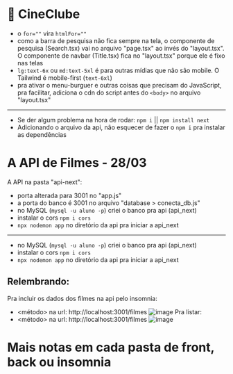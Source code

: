 # 🎥 CineClube

- o ``for=""`` vira ``htmlFor=""``
- como a barra de pesquisa não fica sempre na tela, o componente de pesquisa (Search.tsx) vai no arquivo "page.tsx" ao invés do "layout.tsx". O componente de navbar (Title.tsx) fica no "layout.tsx" porque ele é fixo nas telas
- ``lg:text-6x`` ou ``md:text-5xl`` é para outras mídias que não são mobile. O Tailwind é mobile-first (``text-6xl``)
- pra ativar o menu-burguer e outras coisas que precisam do JavaScript, pra facilitar, adiciona o cdn do script antes do ``<body>`` no arquivo "layout.tsx"
----------------------------------------------

- Se der algum problema na hora de rodar: ``npm i`` || ``npm install next`` 
- Adicionando o arquivo da api, não esquecer de fazer o ``npm i`` pra instalar as dependências 

# A API de Filmes - 28/03

A API na pasta "api-next":
- porta alterada para 3001 no "app.js"
- a porta do banco é 3001 no arquivo "database > conecta_db.js"
- no MySQL (``mysql -u aluno -p``) criei o banco pra api (api_next)
- instalar o cors ``npm i cors``
- ``npx nodemon app`` no diretório da api pra iniciar a api_next

----------------------------------------------
- no MySQL (``mysql -u aluno -p``) criei o banco pra api (api_next)
- instalar o cors ``npm i cors``
- ``npx nodemon app`` no diretório da api pra iniciar a api_next

## Relembrando:
Pra incluir os dados dos filmes na api pelo insomnia:
- <método> na url: http://localhost:3001/filmes
![image](https://github.com/CarolinaSFreitas/cineclube-1403/assets/99994934/f1db77e6-a889-4190-b98e-ba2a7d9bfbef)
Pra listar:
- <método> na url: http://localhost:3001/filmes
![image](https://github.com/CarolinaSFreitas/cineclube-1403/assets/99994934/03d87819-db55-4fcc-be9b-36a0bdad6c6f)

# Mais notas em cada pasta de front, back ou insomnia 
